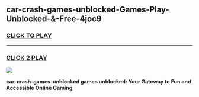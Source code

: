 
## car-crash-games-unblocked-Games-Play-Unblocked-&-Free-4joc9
<h3>
<a href="https://premium76.site?title=car-crash-games-unblocked&ref=24A">CLICK TO PLAY</a></h3>
<hr>

<h3>
<a href="https://premium76.site?title=car-crash-games-unblocked&ref=24A">CLICK 2 PLAY</a>
  
</h3>

<a href="https://premium76.site?title=car-crash-games-unblocked&ref=24A"><img src="https://clearcache.store/games.png"></a>


**car-crash-games-unblocked games unblocked: Your Gateway to Fun and Accessible Online Gaming**
